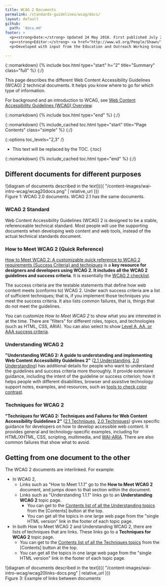 ```yaml
---
title: WCAG 2 Documents
permalink: /standards-guidelines/wcag/docs/
layout: default
github:
  path: 'docs.md'
footer: >
  <p><strong>Date:</strong> Updated 24 May 2018. First published July 2005.</p>
  <p><strong>Editor:</strong> <a href="http://www.w3.org/People/Shawn/">Shawn Lawton Henry</a>.</p>
  <p>Developed with input from the Education and Outreach Working Group (<a href="https://www.w3.org/WAI/about/groups/eowg/">EOWG</a>).</p>

---
```



{::nomarkdown}
{% include box.html type="start" h="2" title="Summary" class="full" %}
{:/}

This page describes the different Web Content Accessibility Guidelines (WCAG) 2 technical documents. It helps you know where to go for which type of information.

For background and an introduction to WCAG, see [Web Content Accessibility Guidelines (WCAG)
Overview](http://www.w3.org/WAI/intro/wcag.php).

{::nomarkdown}
{% include box.html type="end" %}
{:/}

{::nomarkdown}
{% include_cached toc.html type="start" title="Page Contents" class="simple" %}
{:/}

{::options toc_levels="2,3" /}

-   This text will be replaced by the TOC.
{:toc}

{::nomarkdown}
{% include_cached toc.html type="end" %}
{:/}


## Different documents for different purposes

![diagram of documents described in the text]({{ "/content-images/wai-intro-wcag/wcag20docs.png" | relative_url }})<br>Figure 1: WCAG 2.0 documents. WCAG 2.1 has the same documents.

### WCAG 2 Standard

Web Content Accessibility Guidelines (WCAG) 2 is
designed to be a stable, referenceable technical standard. Most people
will use the supporting documents when developing web content and web
tools, instead of the actual technical standards document.

### How to Meet WCAG 2 (Quick Reference)

[How to Meet WCAG 2: A customizable quick reference to WCAG 2
requirements (Success Criteria) and
techniques](http://www.w3.org/WAI/WCAG20/quickref/) is a **key resource
for designers and developers using WCAG 2. It includes all the WCAG
2 guidelines and success criteria**. It is essentially the [WCAG 2
checklist](http://www.w3.org/WAI/WCAG20/quickref/).

The success criteria are the testable statements that define how web
content meets (conforms to) WCAG 2. Under each success criteria are a
list of sufficient techniques; that is, if you implement those
techniques you meet the success criteria. It also lists common failures,
that is, things that do not meet the guidelines.

You can customize <cite>How to Meet WCAG 2</cite> to show what you are interested in at the time. There are "filters" for different roles, topics, and technologies (such as HTML, CSS, ARIA). You can also select to show [Level A, AA, or AAA success criteria](http://www.w3.org/TR/UNDERSTANDING-WCAG20/conformance.html#uc-levels-head).

### Understanding WCAG 2

**"Understanding WCAG 2: A guide to understanding and implementing Web
Content Accessibility Guidelines 2"** ([2.1 Understanding]( https://www.w3.org/WAI/WCAG21/Understanding/), [2.0 Understanding](/TR/UNDERSTANDING-WCAG20/))
has additional details for people who want to understand the guidelines
and success criteria more thoroughly. It provide extensive guidance,
including the intent of the guideline or success criterion; how it helps
people with different disabilities, browser and assistive technology
support notes, examples, and resources, such as [tools to check color
contrast]( https://www.w3.org/WAI/WCAG21/Understanding/contrast-minimum.html#visual-audio-contrast-contrast-resources-head).

### Techniques for WCAG 2

**"Techniques for WCAG 2: Techniques and Failures for Web Content
Accessibility Guidelines 2"** ([2.1 Techniques]( https://www.w3.org/WAI/WCAG21/Techniques/), [2.0 Techniques](/TR/WCAG20-TECHS/)) gives specific
guidance for developers on how to develop accessible web content. It
provides general and technology-specific examples, including for
HTML/XHTML, CSS, scripting, multimedia, and
[WAI-ARIA](http://www.w3.org/WAI/intro/aria). There are also common
failures that show what to avoid.

## Getting from one document to the other

The WCAG 2 documents are interlinked. For example:

-   In WCAG 2,
    -   Links such as "How to Meet 1.1.1" go to the **How to Meet WCAG
        2** document, and jumps down to that section within the
        document.
    -   Links such as "Understanding 1.1.1" links go to an
        **Understanding WCAG 2** topic page.
        -   You can get to the [Contents list of all the Understanding 
            topics](https://www.w3.org/WAI/WCAG21/Understanding/#understanding-pages)
            from the \[Contents\] button at the top.
        -   You can get all the topics in one large web page from the
            "single HTML version" link in the footer of each topic page.
-   In both How to Meet WCAG 2 and Understanding WCAG 2, there are
    lists of techniques that are links. These links go to a **Techniques
    for WCAG 2** topic page.
    -   You can get to the [Contents list of all the Techniques
        topics](https://www.w3.org/WAI/WCAG21/Techniques/#techniques) from the
        \[Contents\] button at the top.
    -   You can get all the topics in one large web page from the
        "single HTML version" link in the footer of each topic page.

![diagram of documents described in the text]({{ "/content-images/wai-intro-wcag/wcag20links-docs.png" | relative_url }})<br>
Figure 3: Example of links between documents

